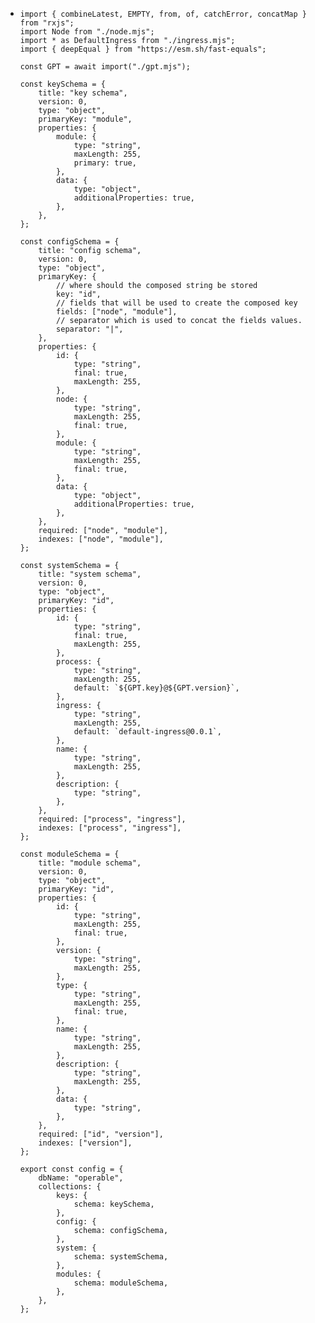 - ```
  import { combineLatest, EMPTY, from, of, catchError, concatMap } from "rxjs";
  import Node from "./node.mjs";
  import * as DefaultIngress from "./ingress.mjs";
  import { deepEqual } from "https://esm.sh/fast-equals";
  
  const GPT = await import("./gpt.mjs");
  
  const keySchema = {
      title: "key schema",
      version: 0,
      type: "object",
      primaryKey: "module",
      properties: {
          module: {
              type: "string",
              maxLength: 255,
              primary: true,
          },
          data: {
              type: "object",
              additionalProperties: true,
          },
      },
  };
  
  const configSchema = {
      title: "config schema",
      version: 0,
      type: "object",
      primaryKey: {
          // where should the composed string be stored
          key: "id",
          // fields that will be used to create the composed key
          fields: ["node", "module"],
          // separator which is used to concat the fields values.
          separator: "|",
      },
      properties: {
          id: {
              type: "string",
              final: true,
              maxLength: 255,
          },
          node: {
              type: "string",
              maxLength: 255,
              final: true,
          },
          module: {
              type: "string",
              maxLength: 255,
              final: true,
          },
          data: {
              type: "object",
              additionalProperties: true,
          },
      },
      required: ["node", "module"],
      indexes: ["node", "module"],
  };
  
  const systemSchema = {
      title: "system schema",
      version: 0,
      type: "object",
      primaryKey: "id",
      properties: {
          id: {
              type: "string",
              final: true,
              maxLength: 255,
          },
          process: {
              type: "string",
              maxLength: 255,
              default: `${GPT.key}@${GPT.version}`,
          },
          ingress: {
              type: "string",
              maxLength: 255,
              default: `default-ingress@0.0.1`,
          },
          name: {
              type: "string",
              maxLength: 255,
          },
          description: {
              type: "string",
          },
      },
      required: ["process", "ingress"],
      indexes: ["process", "ingress"],
  };
  
  const moduleSchema = {
      title: "module schema",
      version: 0,
      type: "object",
      primaryKey: "id",
      properties: {
          id: {
              type: "string",
              maxLength: 255,
              final: true,
          },
          version: {
              type: "string",
              maxLength: 255,
          },
          type: {
              type: "string",
              maxLength: 255,
              final: true,
          },
          name: {
              type: "string",
              maxLength: 255,
          },
          description: {
              type: "string",
              maxLength: 255,
          },
          data: {
              type: "string",
          },
      },
      required: ["id", "version"],
      indexes: ["version"],
  };
  
  export const config = {
      dbName: "operable",
      collections: {
          keys: {
              schema: keySchema,
          },
          config: {
              schema: configSchema,
          },
          system: {
              schema: systemSchema,
          },
          modules: {
              schema: moduleSchema,
          },
      },
  };
  
  ```